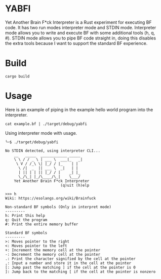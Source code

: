 # YABFI
Yet Another Brain F*ck Interpreter is a Rust experiment for executing BF code.  It has two run modes interpreter mode and STDIN mode.  Interpreter mode allows you to write and execute BF with some additional tools (h, q, #).  STDIN mode allows you to pipe BF code straight in, doing this disables the extra tools because I want to support the standard BF experience.

# Build
`cargo build`


# Usage
Here is an example of piping in the example hello world program into the interpreter.
```
cat example.bf | ./target/debug/yabfi
```

Using interpreter mode with usage.
```
╰─$ ./target/debug/yabfi     

No STDIN detected, using interpreter CLI...
    __   _____  ____________ _____ 
    \ \ / / _ \ | ___ \  ___|_   _|
     \ V / /_\ \| |_/ / |_    | |  
      \ /|  _  || ___ \  _|   | |  
      | || | | || |_/ / |    _| |_ 
      \_/\_| |_/\____/\_|    \___/ 
    Yet Another Brain F*ck Interpreter
                         (q)uit (h)elp
        
>>> h   
Wiki: https://esolangs.org/wiki/Brainfuck

Non-standard BF symbols (Only in interpret mode)
---------
h: Print this help
q: Quit the program
#: Print the entire memory buffer

Standard BF symbols
---------
>: Moves pointer to the right
<: Moves pointer to the left
+: Increment the memory cell at the pointer
-: Decrement the memory cell at the pointer
.: Print the character signified by the cell at the pointer
,: Input a number and store it in the cell at the pointer
[: Jump past the matching ] if the cell at the pointer is 0
]: Jump back to the matching [ if the cell at the pointer is nonzero
```